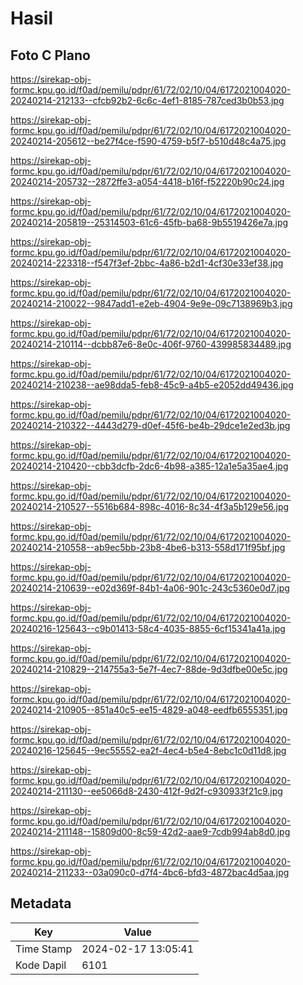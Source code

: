 # Hasil

## Foto C Plano

https://sirekap-obj-formc.kpu.go.id/f0ad/pemilu/pdpr/61/72/02/10/04/6172021004020-20240214-212133--cfcb92b2-6c6c-4ef1-8185-787ced3b0b53.jpg

https://sirekap-obj-formc.kpu.go.id/f0ad/pemilu/pdpr/61/72/02/10/04/6172021004020-20240214-205612--be27f4ce-f590-4759-b5f7-b510d48c4a75.jpg

https://sirekap-obj-formc.kpu.go.id/f0ad/pemilu/pdpr/61/72/02/10/04/6172021004020-20240214-205732--2872ffe3-a054-4418-b16f-f52220b90c24.jpg

https://sirekap-obj-formc.kpu.go.id/f0ad/pemilu/pdpr/61/72/02/10/04/6172021004020-20240214-205819--25314503-61c6-45fb-ba68-9b5519426e7a.jpg

https://sirekap-obj-formc.kpu.go.id/f0ad/pemilu/pdpr/61/72/02/10/04/6172021004020-20240214-223318--f547f3ef-2bbc-4a86-b2d1-4cf30e33ef38.jpg

https://sirekap-obj-formc.kpu.go.id/f0ad/pemilu/pdpr/61/72/02/10/04/6172021004020-20240214-210022--9847add1-e2eb-4904-9e9e-09c7138969b3.jpg

https://sirekap-obj-formc.kpu.go.id/f0ad/pemilu/pdpr/61/72/02/10/04/6172021004020-20240214-210114--dcbb87e6-8e0c-406f-9760-439985834489.jpg

https://sirekap-obj-formc.kpu.go.id/f0ad/pemilu/pdpr/61/72/02/10/04/6172021004020-20240214-210238--ae98dda5-feb8-45c9-a4b5-e2052dd49436.jpg

https://sirekap-obj-formc.kpu.go.id/f0ad/pemilu/pdpr/61/72/02/10/04/6172021004020-20240214-210322--4443d279-d0ef-45f6-be4b-29dce1e2ed3b.jpg

https://sirekap-obj-formc.kpu.go.id/f0ad/pemilu/pdpr/61/72/02/10/04/6172021004020-20240214-210420--cbb3dcfb-2dc6-4b98-a385-12a1e5a35ae4.jpg

https://sirekap-obj-formc.kpu.go.id/f0ad/pemilu/pdpr/61/72/02/10/04/6172021004020-20240214-210527--5516b684-898c-4016-8c34-4f3a5b129e56.jpg

https://sirekap-obj-formc.kpu.go.id/f0ad/pemilu/pdpr/61/72/02/10/04/6172021004020-20240214-210558--ab9ec5bb-23b8-4be6-b313-558d171f95bf.jpg

https://sirekap-obj-formc.kpu.go.id/f0ad/pemilu/pdpr/61/72/02/10/04/6172021004020-20240214-210639--e02d369f-84b1-4a06-901c-243c5360e0d7.jpg

https://sirekap-obj-formc.kpu.go.id/f0ad/pemilu/pdpr/61/72/02/10/04/6172021004020-20240216-125643--c9b01413-58c4-4035-8855-6cf15341a41a.jpg

https://sirekap-obj-formc.kpu.go.id/f0ad/pemilu/pdpr/61/72/02/10/04/6172021004020-20240214-210829--214755a3-5e7f-4ec7-88de-9d3dfbe00e5c.jpg

https://sirekap-obj-formc.kpu.go.id/f0ad/pemilu/pdpr/61/72/02/10/04/6172021004020-20240214-210905--851a40c5-ee15-4829-a048-eedfb6555351.jpg

https://sirekap-obj-formc.kpu.go.id/f0ad/pemilu/pdpr/61/72/02/10/04/6172021004020-20240216-125645--9ec55552-ea2f-4ec4-b5e4-8ebc1c0d11d8.jpg

https://sirekap-obj-formc.kpu.go.id/f0ad/pemilu/pdpr/61/72/02/10/04/6172021004020-20240214-211130--ee5066d8-2430-412f-9d2f-c930933f21c9.jpg

https://sirekap-obj-formc.kpu.go.id/f0ad/pemilu/pdpr/61/72/02/10/04/6172021004020-20240214-211148--15809d00-8c59-42d2-aae9-7cdb994ab8d0.jpg

https://sirekap-obj-formc.kpu.go.id/f0ad/pemilu/pdpr/61/72/02/10/04/6172021004020-20240214-211233--03a090c0-d7f4-4bc6-bfd3-4872bac4d5aa.jpg


## Metadata

| Key        | Value               |
| ---------- | ------------------- |
| Time Stamp | 2024-02-17 13:05:41 |
| Kode Dapil | 6101                |



